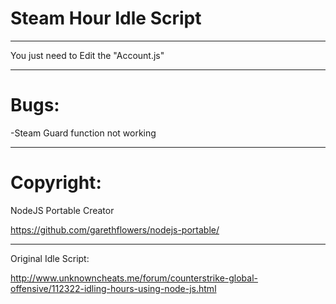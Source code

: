 # Steam Hour Idle Script
________
You just need to Edit the "Account.js"
________
# Bugs:

-Steam Guard function not working
________
# Copyright:

NodeJS Portable Creator

https://github.com/garethflowers/nodejs-portable/
________
Original Idle Script:

http://www.unknowncheats.me/forum/counterstrike-global-offensive/112322-idling-hours-using-node-js.html
